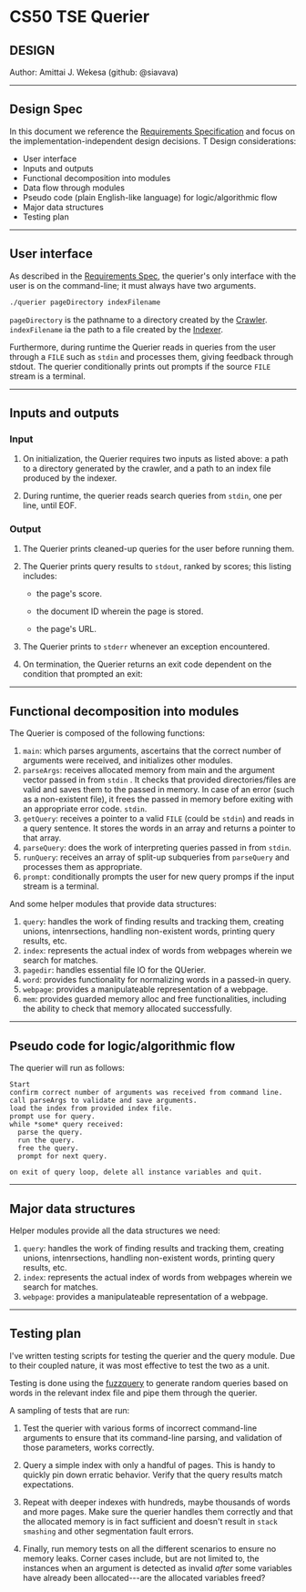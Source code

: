 # CS50 TSE Querier

## DESIGN

Author: Amittai J. Wekesa (github: @siavava)

***

## Design Spec

In this document we reference the [Requirements Specification](REQUIREMENTS.md) and focus on the implementation-independent design decisions.
T
Design considerations:

- User interface
- Inputs and outputs
- Functional decomposition into modules
- Data flow through modules
- Pseudo code (plain English-like language) for logic/algorithmic flow
- Major data structures
- Testing plan

***

## User interface

As described in the [Requirements Spec](REQUIREMENTS.md), the querier's only interface with the user is on the command-line; it must always have two arguments.

``` bash
./querier pageDirectory indexFilename
```

`pageDirectory` is the pathname to a directory created by the [Crawler](../crawler/README.md).
`indexFilename` ia the path to a file created by the [Indexer](../indexer/README.md).

Furthermore, during runtime the Querier reads in queries from the user through a `FILE` such as `stdin` and processes them, giving feedback through stdout. 
The querier conditionally prints out prompts if the source `FILE` stream is a terminal. 

***

## Inputs and outputs

### Input

1. On initialization, the Querier requires two inputs as listed above: a path to a directory generated by the crawler, and a path to an index file produced by the indexer.

2. During runtime, the querier reads search queries from `stdin`, one per line, until EOF.

### Output

1. The Querier prints cleaned-up queries for the user before running them.

2. The Querier prints query results to `stdout`, ranked by scores; this listing includes:

    - the page's score.

    - the document ID wherein the page is stored.

    - the page's URL.

3. The Querier prints to `stderr` whenever an exception encountered.

4. On termination, the Querier returns an exit code dependent on the condition that prompted an exit:

***

## Functional decomposition into modules

The Querier is composed of the following functions:

 1. `main`: which parses arguments, ascertains that the correct number of arguments were received, and initializes other modules.
 2. `parseArgs`: receives allocated memory from main and the argument vector passed in from `stdin` . It checks that provided directories/files are valid and saves them to the passed in memory. In case of an error (such as a non-existent file), it frees the passed in memory before exiting with an appropriate error code. `stdin`.
 3. `getQuery`: receives a pointer to a valid `FILE` (could be `stdin`) and reads in a query sentence. It stores the words in an array and returns a pointer to that array.
 4. `parseQuery`: does the work of interpreting queries passed in from `stdin`.
 5. `runQuery`: receives an array of split-up subqueries from `parseQuery` and processes them as appropriate.
 6. `prompt`: conditionally prompts the user for new query promps if the input stream is a terminal.


And some helper modules that provide data structures:

 1. `query`: handles the work of finding results and tracking them, creating unions, intenrsections, handling non-existent words, printing query results, etc.
 2. `index`: represents the actual index of words from webpages wherein we search for matches.
 3. `pagedir`: handles essential file IO for the QUerier.
 4. `word`: provides functionality for normalizing words in a passed-in query.
 5. `webpage`: provides a manipulateable representation of a webpage.
 6. `mem`: provides guarded memory alloc and free functionalities, including the ability to check that memory allocated successfully.

***

## Pseudo code for logic/algorithmic flow

The querier will run as follows:

```pseudocode
Start
confirm correct number of arguments was received from command line.
call parseArgs to validate and save arguments.
load the index from provided index file.
prompt use for query.
while *some* query received:
  parse the query.
  run the query.
  free the query.
  prompt for next query.
 
on exit of query loop, delete all instance variables and quit.
```
***

## Major data structures

Helper modules provide all the data structures we need:

 1. `query`: handles the work of finding results and tracking them, creating unions, intenrsections, handling non-existent words, printing query results, etc.
 2. `index`: represents the actual index of words from webpages wherein we search for matches.
 3. `webpage`: provides a manipulateable representation of a webpage.

***

## Testing plan

I've written testing scripts for testing the querier and the query module. Due to their coupled nature, it was most effective to test the two as a unit.

Testing is done using the [fuzzquery](./fuzzquery.c) to generate random queries based on words in the relevant index file and pipe them through the querier.

A sampling of tests that are run:

1. Test the querier with various forms of incorrect command-line arguments to ensure that its command-line parsing, and validation of those parameters, works correctly.

2. Query a simple index with only a handful of pages. This is handy to quickly pin down erratic behavior. Verify that the query results match expectations.

3. Repeat with deeper indexes with hundreds, maybe thousands of words and more pages. Make sure the querier handles them correctly and that the allocated memory is in fact sufficient and doesn't result in `stack smashing` and other segmentation fault errors.

4. Finally, run memory tests on all the different scenarios to ensure no memory leaks. Corner cases include, but are not limited to, the instances when an argument is detected as invalid *after* some variables have already been allocated---are the allocated variables freed?

